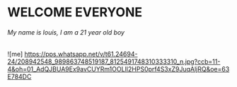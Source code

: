 # WELCOME EVERYONE
###### My name is louis, I am a 21 year old boy
![me] https://pps.whatsapp.net/v/t61.24694-24/208942548_989863748519187_8125491748310333310_n.jpg?ccb=11-4&oh=01_AdQJBUA9Ex9avCUYRm1OOLlI2HPS0prf4S3xZ9JuqAljRQ&oe=63E784DC
